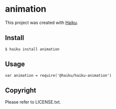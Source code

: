 # animation

This project was created with [Haiku](https://haiku.ai).

## Install

```
$ haiku install animation
```

## Usage

```
var animation = require('@haiku/haiku-animation')
```

## Copyright

Please refer to LICENSE.txt.
